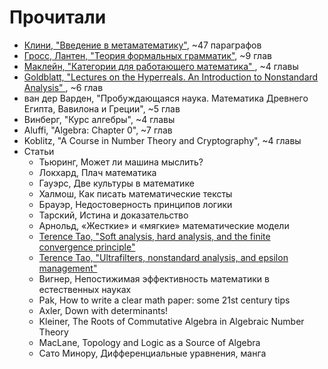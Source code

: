 # Прочитали
- <a href="https://github.com/cowboyslick/math_club/tree/main/metamath_intro">Клини, "Введение в метаматематику"</a>, ~47 параграфов
- <a href="https://github.com/cowboyslick/math_club/tree/main/formal_gram">Гросс, Лантен, "Теория формальных грамматик"</a>, ~9 глав
- <a href="https://github.com/cowboyslick/math_club/tree/main/category">Маклейн, "Категории для работающего математика" </a>, ~4 главы
- <a href="https://github.com/cowboyslick/math_club/tree/main/nonstandard">Goldblatt, "Lectures on the Hyperreals. An Introduction to Nonstandard Analysis" </a>, ~6 глав
- ван дер Варден, "Пробуждающаяся наука. Математика Древнего Египта, Вавилона и Греции", ~5 глав
- Винберг, "Курс алгебры", ~4 главы
- Aluffi, "Algebra: Chapter 0", ~7 глав
- Koblitz, "A Course in Number Theory and Cryptography", ~4 главы
- Статьи
	- Тьюринг, Может ли машина мыслить?
	- Локхард, Плач математика
	- Гауэрс, Две культуры в математике
	- Халмош, Как писать математические тексты
	- Брауэр, Недостоверность принципов логики
	- Тарский, Истина и доказательство
 	- Арнольд, «Жесткие» и «мягкие» математические модели 
	- <a href="https://terrytao.wordpress.com/2007/05/23/soft-analysis-hard-analysis-and-the-finite-convergence-principle/">Terence Tao, "Soft analysis, hard analysis, and the finite convergence principle" </a> 
	- <a href="https://terrytao.wordpress.com/2007/06/25/ultrafilters-nonstandard-analysis-and-epsilon-management/">Terence Tao, "Ultrafilters, nonstandard analysis, and epsilon management" </a>
	- Вигнер, Непостижимая эффективность математики в естественных науках
  	- Pak, How to write a clear math paper: some 21st century tips
	- Axler, Down with determinants!
	- Kleiner, The Roots of Commutative Algebra in Algebraic Number Theory
   	- MacLane, Topology and Logic as a Source of Algebra
   	- Сато Минору, Дифференциальные уравнения, манга

